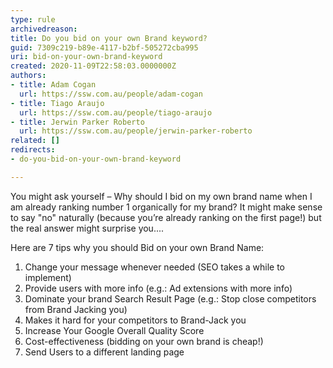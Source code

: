 ```yaml
---
type: rule
archivedreason: 
title: Do you bid on your own Brand keyword?
guid: 7309c219-b89e-4117-b2bf-505272cba995
uri: bid-on-your-own-brand-keyword
created: 2020-11-09T22:58:03.0000000Z
authors:
- title: Adam Cogan
  url: https://ssw.com.au/people/adam-cogan
- title: Tiago Araujo
  url: https://ssw.com.au/people/tiago-araujo
- title: Jerwin Parker Roberto
  url: https://ssw.com.au/people/jerwin-parker-roberto
related: []
redirects:
- do-you-bid-on-your-own-brand-keyword

---
```


You might ask yourself – Why should I bid on my own brand name when I am already ranking number 1 organically for my brand?
It might make sense to say "no" naturally (because you’re already ranking on the first page!) but the real answer might surprise you....


<!--endintro-->

Here are 7 tips why you should Bid on your own Brand Name:

1. Change your message whenever needed (SEO takes a while to implement)
2. Provide users with more info (e.g.: Ad extensions with more info)
3. Dominate your brand Search Result Page (e.g.: Stop close competitors from Brand Jacking you)
4. Makes it hard for your competitors to Brand-Jack you
5. Increase Your Google Overall Quality Score
6. Cost-effectiveness (bidding on your own brand is cheap!)
7. Send Users to a different landing page
